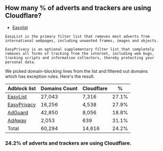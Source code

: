 ## How many % of adverts and trackers are using Cloudflare?


- [Easylist](https://web.archive.org/web/20210516110248/https://easylist.to/)
```
EasyList is the primary filter list that removes most adverts from international webpages, including unwanted frames, images and objects.

EasyPrivacy is an optional supplementary filter list that completely removes all forms of tracking from the internet, including web bugs, tracking scripts and information collectors, thereby protecting your personal data.
```


We picked domain-blocking lines from the list and filtered out domains which has exception rules.
Here's the result.


| Adblock list | Domains Count | Cloudflare | % |
| --- | --- | --- | --- |
| [EasyList](https://easylist.to/easylist/easylist.txt) | 27,043 | 7,316 | 27.1% |
| [EasyPrivacy](https://easylist.to/easylist/easyprivacy.txt) | 16,256 | 4,538 | 27.9% |
| [AdGuard](https://adguardteam.github.io/AdGuardSDNSFilter/Filters/filter.txt) | 42,850 | 8,056 | 18.8% |
| [AdAway](https://raw.githubusercontent.com/AdAway/adaway.github.io/master/hosts.txt) | 2,053 | 639 | 31.1% |
| Total | 60,294 | 14,616 | 24.2% |


### 24.2% of adverts and trackers are using Cloudflare.